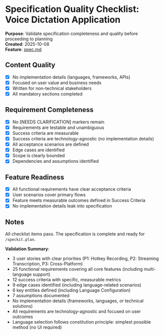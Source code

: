 # Specification Quality Checklist: Voice Dictation Application

**Purpose**: Validate specification completeness and quality before proceeding to planning  
**Created**: 2025-10-08  
**Feature**: [spec.md](../spec.md)

## Content Quality

- [x] No implementation details (languages, frameworks, APIs)
- [x] Focused on user value and business needs
- [x] Written for non-technical stakeholders
- [x] All mandatory sections completed

## Requirement Completeness

- [x] No [NEEDS CLARIFICATION] markers remain
- [x] Requirements are testable and unambiguous
- [x] Success criteria are measurable
- [x] Success criteria are technology-agnostic (no implementation details)
- [x] All acceptance scenarios are defined
- [x] Edge cases are identified
- [x] Scope is clearly bounded
- [x] Dependencies and assumptions identified

## Feature Readiness

- [x] All functional requirements have clear acceptance criteria
- [x] User scenarios cover primary flows
- [x] Feature meets measurable outcomes defined in Success Criteria
- [x] No implementation details leak into specification

## Notes

All checklist items pass. The specification is complete and ready for `/speckit.plan`.

**Validation Summary**:

- 3 user stories with clear priorities (P1: Hotkey Recording, P2: Streaming Transcription, P3: Cross-Platform)
- 25 functional requirements covering all core features (including multi-language support)
- 12 success criteria with specific, measurable metrics
- 9 edge cases identified (including language-related scenarios)
- 6 key entities defined (including Language Configuration)
- 7 assumptions documented
- No implementation details (frameworks, languages, or technical solutions)
- All requirements are technology-agnostic and focused on user outcomes
- Language selection follows constitution principle: simplest possible method (no UI required)
